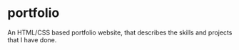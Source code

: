 # portfolio
An HTML/CSS based portfolio website, that describes the skills and projects that I have done.
